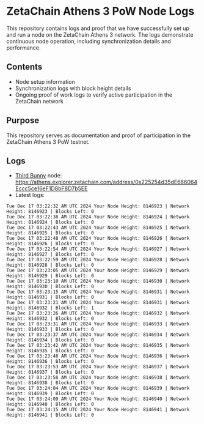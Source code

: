 # ZetaChain Athens 3 PoW Node Logs
This repository contains logs and proof that we have successfully set up and run a node on the ZetaChain Athens 3 network. The logs demonstrate continuous node operation, including synchronization details and performance.

## Contents
- Node setup information
- Synchronization logs with block height details
- Ongoing proof of work logs to verify active participation in the ZetaChain network

## Purpose
This repository serves as documentation and proof of participation in the ZetaChain Athens 3 PoW testnet.

## Logs

- [Third Bunny](https://thirdbunny.xyz/) node: https://athens.explorer.zetachain.com/address/0x225254d35dE666064Eccc5ce16eF1D8bF8D7b5EE
- Latest logs:
```
Tue Dec 17 03:22:32 AM UTC 2024 Your Node Height: 8146923 | Network Height: 8146923 | Blocks Left: 0
Tue Dec 17 03:22:38 AM UTC 2024 Your Node Height: 8146924 | Network Height: 8146924 | Blocks Left: 0
Tue Dec 17 03:22:43 AM UTC 2024 Your Node Height: 8146925 | Network Height: 8146925 | Blocks Left: 0
Tue Dec 17 03:22:48 AM UTC 2024 Your Node Height: 8146926 | Network Height: 8146926 | Blocks Left: 0
Tue Dec 17 03:22:54 AM UTC 2024 Your Node Height: 8146927 | Network Height: 8146927 | Blocks Left: 0
Tue Dec 17 03:22:59 AM UTC 2024 Your Node Height: 8146928 | Network Height: 8146928 | Blocks Left: 0
Tue Dec 17 03:23:05 AM UTC 2024 Your Node Height: 8146929 | Network Height: 8146929 | Blocks Left: 0
Tue Dec 17 03:23:10 AM UTC 2024 Your Node Height: 8146930 | Network Height: 8146930 | Blocks Left: 0
Tue Dec 17 03:23:15 AM UTC 2024 Your Node Height: 8146931 | Network Height: 8146931 | Blocks Left: 0
Tue Dec 17 03:23:21 AM UTC 2024 Your Node Height: 8146931 | Network Height: 8146932 | Blocks Left: 1
Tue Dec 17 03:23:26 AM UTC 2024 Your Node Height: 8146932 | Network Height: 8146932 | Blocks Left: 0
Tue Dec 17 03:23:31 AM UTC 2024 Your Node Height: 8146933 | Network Height: 8146933 | Blocks Left: 0
Tue Dec 17 03:23:37 AM UTC 2024 Your Node Height: 8146934 | Network Height: 8146934 | Blocks Left: 0
Tue Dec 17 03:23:42 AM UTC 2024 Your Node Height: 8146935 | Network Height: 8146935 | Blocks Left: 0
Tue Dec 17 03:23:48 AM UTC 2024 Your Node Height: 8146936 | Network Height: 8146936 | Blocks Left: 0
Tue Dec 17 03:23:53 AM UTC 2024 Your Node Height: 8146937 | Network Height: 8146937 | Blocks Left: 0
Tue Dec 17 03:23:58 AM UTC 2024 Your Node Height: 8146938 | Network Height: 8146938 | Blocks Left: 0
Tue Dec 17 03:24:04 AM UTC 2024 Your Node Height: 8146939 | Network Height: 8146939 | Blocks Left: 0
Tue Dec 17 03:24:09 AM UTC 2024 Your Node Height: 8146940 | Network Height: 8146940 | Blocks Left: 0
Tue Dec 17 03:24:15 AM UTC 2024 Your Node Height: 8146941 | Network Height: 8146941 | Blocks Left: 0
```
